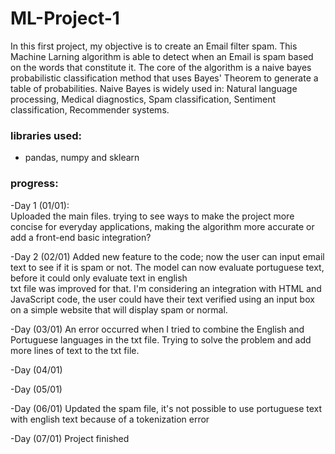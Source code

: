 # ML-Project-1
In this first project, my objective is to create an Email filter spam. This Machine Larning algorithm is able to detect when an Email is spam based on the words that constitute it.
The core of the algorithm is a naive bayes probabilistic classification method that uses Bayes' Theorem to generate a table of probabilities.
Naive Bayes is widely used in: Natural language processing, Medical diagnostics, Spam classification, Sentiment classification, Recommender systems.

### libraries used:
- pandas, numpy and sklearn

### progress:
-Day 1 (01/01): <br/>
Uploaded the main files.
trying to see ways to make the project more concise for everyday applications, making the algorithm more accurate or add a front-end basic integration?

-Day 2 (02/01)
Added new feature to the code; now the user can input email text to see if it is spam or not.
The model can now evaluate portuguese text, before it could only evaluate text in english <br/>
txt file was improved for that.
I'm considering an integration with HTML and JavaScript code, the user could have their text verified using an input box on a simple website that will display spam or normal.

-Day (03/01)
An error occurred when I tried to combine the English and Portuguese languages ​​in the txt file. Trying to solve the problem and add more lines of text to the txt file.

-Day (04/01)

-Day (05/01)

-Day (06/01)
Updated the spam file, it's not possible to use portuguese text with english text because of a tokenization error

-Day (07/01)
Project finished
